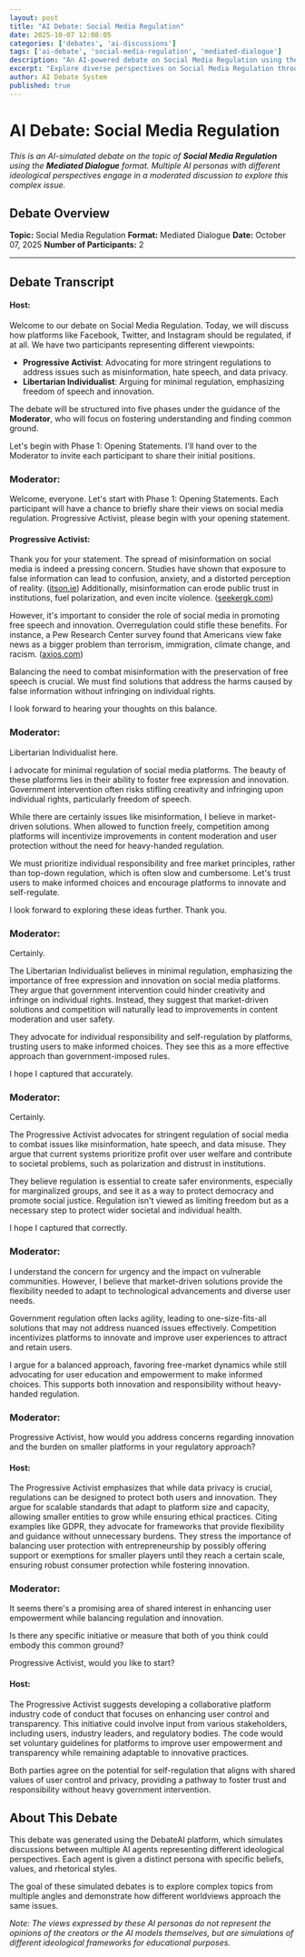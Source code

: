 ```yaml
---
layout: post
title: "AI Debate: Social Media Regulation"
date: 2025-10-07 12:08:05
categories: ['debates', 'ai-discussions']
tags: ['ai-debate', 'social-media-regulation', 'mediated-dialogue']
description: "An AI-powered debate on Social Media Regulation using the Mediated Dialogue format with multiple AI personas."
excerpt: "Explore diverse perspectives on Social Media Regulation through an AI-simulated debate featuring different ideological viewpoints."
author: AI Debate System
published: true
---
```


# AI Debate: Social Media Regulation

*This is an AI-simulated debate on the topic of **Social Media Regulation** using the **Mediated Dialogue** format. Multiple AI personas with different ideological perspectives engage in a moderated discussion to explore this complex issue.*

## Debate Overview

**Topic:** Social Media Regulation
**Format:** Mediated Dialogue
**Date:** October 07, 2025
**Number of Participants:** 2

---

## Debate Transcript
#### Host:

Welcome to our debate on Social Media Regulation. Today, we will discuss how platforms like Facebook, Twitter, and Instagram should be regulated, if at all. We have two participants representing different viewpoints:

- **Progressive Activist**: Advocating for more stringent regulations to address issues such as misinformation, hate speech, and data privacy.
- **Libertarian Individualist**: Arguing for minimal regulation, emphasizing freedom of speech and innovation.

The debate will be structured into five phases under the guidance of the **Moderator**, who will focus on fostering understanding and finding common ground.

Let's begin with Phase 1: Opening Statements. I'll hand over to the Moderator to invite each participant to share their initial positions.

### Moderator:

Welcome, everyone. Let's start with Phase 1: Opening Statements. Each participant will have a chance to briefly share their views on social media regulation. Progressive Activist, please begin with your opening statement.

#### Progressive Activist:

Thank you for your statement. The spread of misinformation on social media is indeed a pressing concern. Studies have shown that exposure to false information can lead to confusion, anxiety, and a distorted perception of reality. ([itson.ie](https://itson.ie/the-dangers-of-misleading-social-media-posts/?utm_source=openai)) Additionally, misinformation can erode public trust in institutions, fuel polarization, and even incite violence. ([seekergk.com](https://www.seekergk.com/css-essay-the-rise-of-online-misinformation-causes-effects-and-solutions/?utm_source=openai))

However, it's important to consider the role of social media in promoting free speech and innovation. Overregulation could stifle these benefits. For instance, a Pew Research Center survey found that Americans view fake news as a bigger problem than terrorism, immigration, climate change, and racism. ([axios.com](https://www.axios.com/2019/06/05/americans-fake-news-problem-terrorism?utm_source=openai))

Balancing the need to combat misinformation with the preservation of free speech is crucial. We must find solutions that address the harms caused by false information without infringing on individual rights.

I look forward to hearing your thoughts on this balance. 

### Moderator:

Libertarian Individualist here.

I advocate for minimal regulation of social media platforms. The beauty of these platforms lies in their ability to foster free expression and innovation. Government intervention often risks stifling creativity and infringing upon individual rights, particularly freedom of speech.

While there are certainly issues like misinformation, I believe in market-driven solutions. When allowed to function freely, competition among platforms will incentivize improvements in content moderation and user protection without the need for heavy-handed regulation.

We must prioritize individual responsibility and free market principles, rather than top-down regulation, which is often slow and cumbersome. Let's trust users to make informed choices and encourage platforms to innovate and self-regulate.

I look forward to exploring these ideas further. Thank you.

### Moderator:

Certainly.

The Libertarian Individualist believes in minimal regulation, emphasizing the importance of free expression and innovation on social media platforms. They argue that government intervention could hinder creativity and infringe on individual rights. Instead, they suggest that market-driven solutions and competition will naturally lead to improvements in content moderation and user safety. 

They advocate for individual responsibility and self-regulation by platforms, trusting users to make informed choices. They see this as a more effective approach than government-imposed rules.

I hope I captured that accurately.

### Moderator:

Certainly.

The Progressive Activist advocates for stringent regulation of social media to combat issues like misinformation, hate speech, and data misuse. They argue that current systems prioritize profit over user welfare and contribute to societal problems, such as polarization and distrust in institutions.

They believe regulation is essential to create safer environments, especially for marginalized groups, and see it as a way to protect democracy and promote social justice. Regulation isn't viewed as limiting freedom but as a necessary step to protect wider societal and individual health.

I hope I captured that correctly.

### Moderator:

I understand the concern for urgency and the impact on vulnerable communities. However, I believe that market-driven solutions provide the flexibility needed to adapt to technological advancements and diverse user needs.

Government regulation often lacks agility, leading to one-size-fits-all solutions that may not address nuanced issues effectively. Competition incentivizes platforms to innovate and improve user experiences to attract and retain users.

I argue for a balanced approach, favoring free-market dynamics while still advocating for user education and empowerment to make informed choices. This supports both innovation and responsibility without heavy-handed regulation.

### Moderator:

Progressive Activist, how would you address concerns regarding innovation and the burden on smaller platforms in your regulatory approach?

#### Host:

The Progressive Activist emphasizes that while data privacy is crucial, regulations can be designed to protect both users and innovation. They argue for scalable standards that adapt to platform size and capacity, allowing smaller entities to grow while ensuring ethical practices. Citing examples like GDPR, they advocate for frameworks that provide flexibility and guidance without unnecessary burdens. They stress the importance of balancing user protection with entrepreneurship by possibly offering support or exemptions for smaller players until they reach a certain scale, ensuring robust consumer protection while fostering innovation.

### Moderator:

It seems there's a promising area of shared interest in enhancing user empowerment while balancing regulation and innovation. 

Is there any specific initiative or measure that both of you think could embody this common ground?

Progressive Activist, would you like to start?

#### Host:

The Progressive Activist suggests developing a collaborative platform industry code of conduct that focuses on enhancing user control and transparency. This initiative could involve input from various stakeholders, including users, industry leaders, and regulatory bodies. The code would set voluntary guidelines for platforms to improve user empowerment and transparency while remaining adaptable to innovative practices.

Both parties agree on the potential for self-regulation that aligns with shared values of user control and privacy, providing a pathway to foster trust and responsibility without heavy government intervention.
## About This Debate

This debate was generated using the DebateAI platform, which simulates discussions between multiple AI agents representing different ideological perspectives. Each agent is given a distinct persona with specific beliefs, values, and rhetorical styles.

The goal of these simulated debates is to explore complex topics from multiple angles and demonstrate how different worldviews approach the same issues.

*Note: The views expressed by these AI personas do not represent the opinions of the creators or the AI models themselves, but are simulations of different ideological frameworks for educational purposes.*
